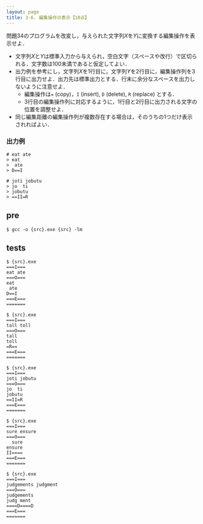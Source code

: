```yaml
---
layout: page
title: 3-6. 編集操作の表示【10点】
---
```


問題34のプログラムを改変し，与えられた文字列$X$を$Y$に変換する編集操作を表示せよ．

+ 文字列$X$と$Y$は標準入力から与えられ，空白文字（スペースや改行）で区切られる．文字数は100未満であると仮定してよい．
+ 出力例を参考にし，文字列$X$を1行目に，文字列$Y$を2行目に，編集操作列を3行目に出力せよ．出力先は標準出力とする．行末に余分なスペースを出力しないように注意せよ．
    + 編集操作は`=` (copy)，`I` (insert), `D` (delete), `R` (replace) とする．
    + 3行目の編集操作列に対応するように，1行目と2行目に出力される文字の位置を調整せよ．
+ 同じ編集距離の編集操作列が複数存在する場合は，そのうちの1つだけ表示されればよい．

### 出力例
```
# eat ate
> eat
>  ate
> D==I
```

```
# joti jobutu
> jo  ti
> jobutu
> ==II=R
```

## pre
```
$ gcc -o {src}.exe {src} -lm
```

## tests
```
$ {src}.exe
===I===
eat ate
===O===
eat
 ate
D==I
===E===
=======

$ {src}.exe
===I===
tall toll
===O===
tall
toll
=R==
===E===
=======

$ {src}.exe
===I===
joti jobutu
===O===
jo  ti
jobutu
==II=R
===E===
=======

$ {src}.exe
===I===
sure ensure
===O===
  sure
ensure
II====
===E===
=======

$ {src}.exe
===I===
judgements judgment
===O===
judgements
judg ment
====D====D
===E===
=======

```
